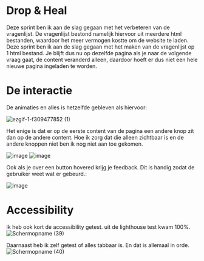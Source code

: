 # Drop & Heal
Deze sprint ben ik aan de slag gegaan met het verbeteren van de vragenlijst. De vragenlijst bestond namelijk hiervoor uit meerdere html bestanden, waardoor het meer vermogen kostte om de website te laden. Deze sprint ben ik aan de slag gegaan met het maken van de vragenlijst op 1 html bestand. Je blijft dus nu op dezelfde pagina als je naar de volgende vraag gaat, de content veranderd alleen, daardoor hoeft er dus niet een hele nieuwe pagina ingeladen te worden.

# De interactie
De animaties en alles is hetzelfde gebleven als hiervoor:

![ezgif-1-f309477852 (1)](https://github.com/user-attachments/assets/83ae7ebe-19af-4538-b861-1c882ce48b57)

Het enige is dat er op de eerste content van de pagina een andere knop zit dan op de andere content. Hoe ik zorg dat die alleen zichtbaar is en de andere knoppen niet ben ik nog niet aan toe gekomen.

![image](https://github.com/user-attachments/assets/2a5761ce-b1b7-4384-99cc-d84d26adced3)
![image](https://github.com/user-attachments/assets/cbfa962b-9e81-4939-8da8-daffe4454796)

Ook als je over een button hovered krijg je feedback. Dit is handig zodat de gebruiker weet wat er gebeurd.:

![image](https://github.com/user-attachments/assets/3820454d-0048-4702-b7a2-5465e11f6236)

# Accessibility

Ik heb ook kort de accessibility getest. uit de lighthouse test kwam 100%.
![Schermopname (39)](https://github.com/user-attachments/assets/b0077792-690c-43f9-a456-a831d27b9c64)

Daarnaast heb ik zelf getest of alles tabbaar is. En dat is allemaal in orde.
![Schermopname (40)](https://github.com/user-attachments/assets/c8299f0b-7acb-40f9-8556-7888a113159c)
